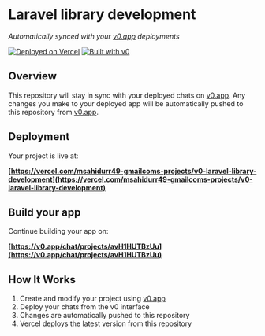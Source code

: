 # Laravel library development

*Automatically synced with your [v0.app](https://v0.app) deployments*

[![Deployed on Vercel](https://img.shields.io/badge/Deployed%20on-Vercel-black?style=for-the-badge&logo=vercel)](https://vercel.com/msahidurr49-gmailcoms-projects/v0-laravel-library-development)
[![Built with v0](https://img.shields.io/badge/Built%20with-v0.app-black?style=for-the-badge)](https://v0.app/chat/projects/avH1HUTBzUu)

## Overview

This repository will stay in sync with your deployed chats on [v0.app](https://v0.app).
Any changes you make to your deployed app will be automatically pushed to this repository from [v0.app](https://v0.app).

## Deployment

Your project is live at:

**[https://vercel.com/msahidurr49-gmailcoms-projects/v0-laravel-library-development](https://vercel.com/msahidurr49-gmailcoms-projects/v0-laravel-library-development)**

## Build your app

Continue building your app on:

**[https://v0.app/chat/projects/avH1HUTBzUu](https://v0.app/chat/projects/avH1HUTBzUu)**

## How It Works

1. Create and modify your project using [v0.app](https://v0.app)
2. Deploy your chats from the v0 interface
3. Changes are automatically pushed to this repository
4. Vercel deploys the latest version from this repository